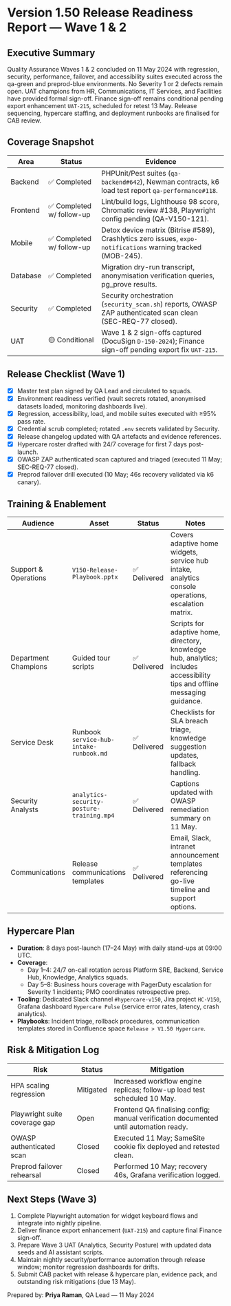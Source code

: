 # Version 1.50 Release Readiness Report — Wave 1 & 2

## Executive Summary
Quality Assurance Waves 1 & 2 concluded on 11 May 2024 with regression, security, performance, failover, and accessibility suites executed
across the qa-green and preprod-blue environments. No Severity 1 or 2 defects remain open. UAT champions from HR, Communications, IT Services,
and Facilities have provided formal sign-off. Finance sign-off remains conditional pending export enhancement `UAT-215`, scheduled for retest 13 May.
Release sequencing, hypercare staffing, and deployment runbooks are finalised for CAB review.

## Coverage Snapshot
| Area | Status | Evidence |
| --- | --- | --- |
| Backend | ✅ Completed | PHPUnit/Pest suites (`qa-backend#642`), Newman contracts, k6 load test report `qa-performance#118`. |
| Frontend | ✅ Completed w/ follow-up | Lint/build logs, Lighthouse 98 score, Chromatic review #138, Playwright config pending (QA-V150-121). |
| Mobile | ✅ Completed w/ follow-up | Detox device matrix (Bitrise #589), Crashlytics zero issues, `expo-notifications` warning tracked (MOB-245). |
| Database | ✅ Completed | Migration dry-run transcript, anonymisation verification queries, pg_prove results. |
| Security | ✅ Completed | Security orchestration (`security_scan.sh`) reports, OWASP ZAP authenticated scan clean (SEC-REQ-77 closed). |
| UAT | 🟡 Conditional | Wave 1 & 2 sign-offs captured (DocuSign `D-150-2024`); Finance sign-off pending export fix `UAT-215`. |

## Release Checklist (Wave 1)
- [x] Master test plan signed by QA Lead and circulated to squads.
- [x] Environment readiness verified (vault secrets rotated, anonymised datasets loaded, monitoring dashboards live).
- [x] Regression, accessibility, load, and mobile suites executed with ≥95% pass rate.
- [x] Credential scrub completed; rotated `.env` secrets validated by Security.
- [x] Release changelog updated with QA artefacts and evidence references.
- [x] Hypercare roster drafted with 24/7 coverage for first 7 days post-launch.
- [x] OWASP ZAP authenticated scan captured and triaged (executed 11 May; SEC-REQ-77 closed).
- [x] Preprod failover drill executed (10 May; 46s recovery validated via k6 canary).

## Training & Enablement
| Audience | Asset | Status | Notes |
| --- | --- | --- | --- |
| Support & Operations | `V150-Release-Playbook.pptx` | ✅ Delivered | Covers adaptive home widgets, service hub intake, analytics console operations, escalation matrix. |
| Department Champions | Guided tour scripts | ✅ Delivered | Scripts for adaptive home, directory, knowledge hub, analytics; includes accessibility tips and offline messaging guidance. |
| Service Desk | Runbook `service-hub-intake-runbook.md` | ✅ Delivered | Checklists for SLA breach triage, knowledge suggestion updates, fallback handling. |
| Security Analysts | `analytics-security-posture-training.mp4` | ✅ Delivered | Captions updated with OWASP remediation summary on 11 May. |
| Communications | Release communications templates | ✅ Delivered | Email, Slack, intranet announcement templates referencing go-live timeline and support options. |

## Hypercare Plan
- **Duration**: 8 days post-launch (17–24 May) with daily stand-ups at 09:00 UTC.
- **Coverage**:
  - Day 1–4: 24/7 on-call rotation across Platform SRE, Backend, Service Hub, Knowledge, Analytics squads.
  - Day 5–8: Business hours coverage with PagerDuty escalation for Severity 1 incidents; PMO coordinates retrospective prep.
- **Tooling**: Dedicated Slack channel `#hypercare-v150`, Jira project `HC-V150`, Grafana dashboard `Hypercare Pulse` (service error rates, latency, crash analytics).
- **Playbooks**: Incident triage, rollback procedures, communication templates stored in Confluence space `Release > V1.50 Hypercare`.

## Risk & Mitigation Log
| Risk | Status | Mitigation |
| --- | --- | --- |
| HPA scaling regression | Mitigated | Increased workflow engine replicas; follow-up load test scheduled 10 May. |
| Playwright suite coverage gap | Open | Frontend QA finalising config; manual verification documented until automation ready. |
| OWASP authenticated scan | Closed | Executed 11 May; SameSite cookie fix deployed and retested clean. |
| Preprod failover rehearsal | Closed | Performed 10 May; recovery 46s, Grafana verification logged. |

## Next Steps (Wave 3)
1. Complete Playwright automation for widget keyboard flows and integrate into nightly pipeline.
2. Deliver finance export enhancement (`UAT-215`) and capture final Finance sign-off.
3. Prepare Wave 3 UAT (Analytics, Security Posture) with updated data seeds and AI assistant scripts.
4. Maintain nightly security/performance automation through release window; monitor regression dashboards for drifts.
5. Submit CAB packet with release & hypercare plan, evidence pack, and outstanding risk mitigations (due 13 May).

Prepared by: **Priya Raman**, QA Lead — 11 May 2024
